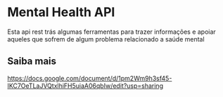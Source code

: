# Mental Health API
Esta api rest trás algumas ferramentas para trazer informações e apoiar aqueles que sofrem de algum problema relacionado a saúde mental
## Saiba mais 
https://docs.google.com/document/d/1pm2Wm9h3sf45-IKC7OeTLaJVQtxlhiFH5uiaA06qbIw/edit?usp=sharing
